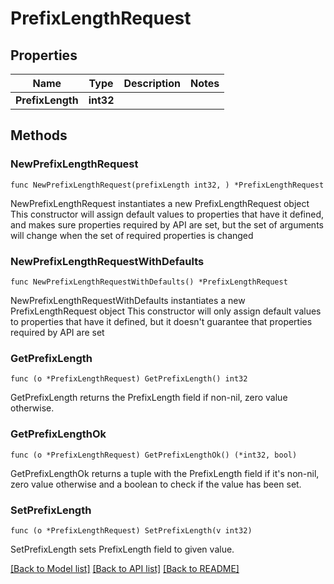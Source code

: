 # PrefixLengthRequest

## Properties

Name | Type | Description | Notes
------------ | ------------- | ------------- | -------------
**PrefixLength** | **int32** |  | 

## Methods

### NewPrefixLengthRequest

`func NewPrefixLengthRequest(prefixLength int32, ) *PrefixLengthRequest`

NewPrefixLengthRequest instantiates a new PrefixLengthRequest object
This constructor will assign default values to properties that have it defined,
and makes sure properties required by API are set, but the set of arguments
will change when the set of required properties is changed

### NewPrefixLengthRequestWithDefaults

`func NewPrefixLengthRequestWithDefaults() *PrefixLengthRequest`

NewPrefixLengthRequestWithDefaults instantiates a new PrefixLengthRequest object
This constructor will only assign default values to properties that have it defined,
but it doesn't guarantee that properties required by API are set

### GetPrefixLength

`func (o *PrefixLengthRequest) GetPrefixLength() int32`

GetPrefixLength returns the PrefixLength field if non-nil, zero value otherwise.

### GetPrefixLengthOk

`func (o *PrefixLengthRequest) GetPrefixLengthOk() (*int32, bool)`

GetPrefixLengthOk returns a tuple with the PrefixLength field if it's non-nil, zero value otherwise
and a boolean to check if the value has been set.

### SetPrefixLength

`func (o *PrefixLengthRequest) SetPrefixLength(v int32)`

SetPrefixLength sets PrefixLength field to given value.



[[Back to Model list]](../README.md#documentation-for-models) [[Back to API list]](../README.md#documentation-for-api-endpoints) [[Back to README]](../README.md)


